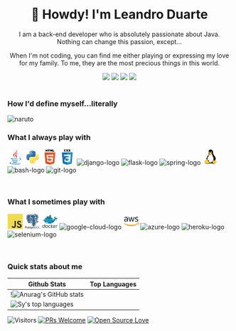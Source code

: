 <h1 align="center">🤠 Howdy! I'm Leandro Duarte</h1>

<p align="center">
I am a back-end developer who is absolutely passionate about Java. Nothing can change this passion, except...  
</p>
<p align="center"> 
When I'm not coding, you can find me either playing or expressing my love for my family. To me, they are the most precious things in this world.
</p>

<div align="center">
<a href="https://www.linkedin.com/in/ldnovaes"><img src="https://img.shields.io/badge/linkedin-%230077B5.svg?&style=for-the-badge&logo=linkedin&logoColor=white" height=25></a>  <a href="https://www.instagram.com/devleanof/"><img src="https://img.shields.io/badge/instagram-%23E4405F.svg?&style=for-the-badge&logo=instagram&logoColor=white" height=25></a>  <a href="https://www.youtube.com/@devlean"><img src="https://img.shields.io/badge/YouTube_Music-FF0000?style=for-the-badge&logo=youtube-music&logoColor=white" height=25></a>  <a href="mailto:leandroduarte2012@hotmail.com"><img src="https://img.shields.io/badge/Gmail-D14836?style=for-the-badge&logo=gmail&logoColor=white" height=25></a>

</div>
<br>

<h3>How I'd define myself...literally</h3>
<img src="https://www.sopitas.com/wp-content/uploads/2016/09/naruto-feliz.gif" alt="naruto">
 
 
<br>

### What I always play with
<p> 
  <img src="https://raw.githubusercontent.com/devicons/devicon/master/icons/java/java-original.svg" alt="java-logo" height=35>
  <img src="https://raw.githubusercontent.com/devicons/devicon/master/icons/python/python-original.svg" alt="python-logo" height=35>
  <img src="https://raw.githubusercontent.com/devicons/devicon/master/icons/html5/html5-original-wordmark.svg" alt="htm-logo" height=35>
  <img src="https://raw.githubusercontent.com/devicons/devicon/master/icons/css3/css3-original-wordmark.svg" alt="css-logo" height=35>
  <img src="https://cdn.worldvectorlogo.com/logos/django.svg" alt="django-logo" height=35>
  <img src="https://www.vectorlogo.zone/logos/pocoo_flask/pocoo_flask-icon.svg" alt="flask-logo" height=35>
  <img src="https://www.vectorlogo.zone/logos/springio/springio-icon.svg" alt="spring-logo" height=35>
  <img src="https://raw.githubusercontent.com/devicons/devicon/master/icons/linux/linux-original.svg" alt="linux-logo" height=35>
  <img src="https://www.vectorlogo.zone/logos/gnu_bash/gnu_bash-icon.svg" alt="bash-logo" height=35>
  <img src="https://www.vectorlogo.zone/logos/git-scm/git-scm-icon.svg" alt="git-logo" height=35>
 
</p>

<br>

### What I sometimes play with
<p>
  <img src="https://raw.githubusercontent.com/devicons/devicon/master/icons/javascript/javascript-original.svg" alt="javascript-logo" height=35>
  <img src="https://raw.githubusercontent.com/devicons/devicon/master/icons/postgresql/postgresql-original-wordmark.svg" alt="postgree-logo" height=35>
  <img src="https://raw.githubusercontent.com/devicons/devicon/master/icons/docker/docker-original-wordmark.svg" alt="docker-logo" height=35>
  <img src="https://www.vectorlogo.zone/logos/google_cloud/google_cloud-icon.svg" alt="google-cloud-logo" height=35>
  <img src="https://raw.githubusercontent.com/devicons/devicon/master/icons/amazonwebservices/amazonwebservices-original-wordmark.svg" alt="aws-logo" height=35>
  <img src="https://www.vectorlogo.zone/logos/microsoft_azure/microsoft_azure-icon.svg" alt="azure-logo" height=35>
  <img src="https://www.vectorlogo.zone/logos/heroku/heroku-icon.svg" alt="heroku-logo" height=35>
  <img src="https://raw.githubusercontent.com/detain/svg-logos/780f25886640cef088af994181646db2f6b1a3f8/svg/selenium-logo.svg" alt="selenium-logo"height=35>
</p>

<br>

### Quick stats about me
| Github Stats | Top Languages |
| --- | --- |
| !![Anurag's GitHub stats](https://github-readme-stats.vercel.app/api?username=ldnovaes&show_icons=true&theme=radical)
 | ![Sy's top languages](https://github-readme-stats.vercel.app/api/top-langs/?username=ldnovaes&show_icons=true&title_color=f6c32c&icon_color=f6c32c&text_color=9f9f9f&bg_color=151515&count_private=true&layout=compact) |




![Visitors](https://visitor-badge.glitch.me/badge?page_id=ldnovaes.ldnovaes) [![PRs Welcome](https://img.shields.io/badge/PRs-welcome-brightgreen.svg?style=flat&logo=github)](https://github.com/ldnovaes) [![Open Source Love](https://badges.frapsoft.com/os/v2/open-source.svg?v=103)](https://github.com/ldnovaes)
